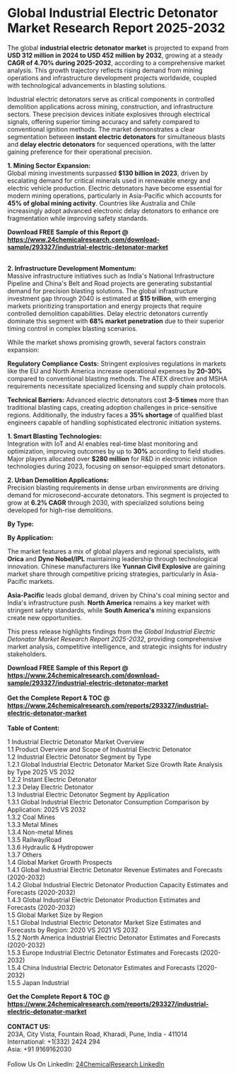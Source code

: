 <h1>Global Industrial Electric Detonator Market Research Report 2025-2032</h1><p>The global <strong>industrial electric detonator market</strong> is projected to expand from <strong>USD 312 million in 2024 to USD 452 million by 2032</strong>, growing at a steady <strong>CAGR of 4.70% during 2025-2032</strong>, according to a comprehensive market analysis. This growth trajectory reflects rising demand from mining operations and infrastructure development projects worldwide, coupled with technological advancements in blasting solutions.</p><p>Industrial electric detonators serve as critical components in controlled demolition applications across mining, construction, and infrastructure sectors. These precision devices initiate explosives through electrical signals, offering superior timing accuracy and safety compared to conventional ignition methods. The market demonstrates a clear segmentation between <strong>instant electric detonators</strong> for simultaneous blasts and <strong>delay electric detonators</strong> for sequenced operations, with the latter gaining preference for their operational precision.</p><p><strong>1. Mining Sector Expansion:</strong><br>
Global mining investments surpassed <strong>$130 billion in 2023</strong>, driven by escalating demand for critical minerals used in renewable energy and electric vehicle production. Electric detonators have become essential for modern mining operations, particularly in Asia-Pacific which accounts for <strong>45% of global mining activity</strong>. Countries like Australia and Chile increasingly adopt advanced electronic delay detonators to enhance ore fragmentation while improving safety standards.</p><div><b>Download FREE Sample of this Report @ 
            <a href="https://www.24chemicalresearch.com/download-sample/293327/industrial-electric-detonator-market">
            https://www.24chemicalresearch.com/download-sample/293327/industrial-electric-detonator-market</a></b></div><br><p><strong>2. Infrastructure Development Momentum:</strong><br>
Massive infrastructure initiatives such as India's National Infrastructure Pipeline and China's Belt and Road projects are generating substantial demand for precision blasting solutions. The global infrastructure investment gap through 2040 is estimated at <strong>$15 trillion</strong>, with emerging markets prioritizing transportation and energy projects that require controlled demolition capabilities. Delay electric detonators currently dominate this segment with <strong>68% market penetration</strong> due to their superior timing control in complex blasting scenarios.</p><p>While the market shows promising growth, several factors constrain expansion:</p><p><strong>Regulatory Compliance Costs:</strong> Stringent explosives regulations in markets like the EU and North America increase operational expenses by <strong>20-30%</strong> compared to conventional blasting methods. The ATEX directive and MSHA requirements necessitate specialized licensing and supply chain protocols.</p><p><strong>Technical Barriers:</strong> Advanced electric detonators cost <strong>3-5 times</strong> more than traditional blasting caps, creating adoption challenges in price-sensitive regions. Additionally, the industry faces a <strong>35% shortage</strong> of qualified blast engineers capable of handling sophisticated electronic initiation systems.</p><p><strong>1. Smart Blasting Technologies:</strong><br>
Integration with IoT and AI enables real-time blast monitoring and optimization, improving outcomes by up to <strong>30%</strong> according to field studies. Major players allocated over <strong>$280 million</strong> for R&amp;D in electronic initiation technologies during 2023, focusing on sensor-equipped smart detonators.</p><p><strong>2. Urban Demolition Applications:</strong><br>
Precision blasting requirements in dense urban environments are driving demand for microsecond-accurate detonators. This segment is projected to grow at <strong>6.2% CAGR</strong> through 2030, with specialized solutions being developed for high-rise demolitions.</p><p><strong>By Type:</strong></p><p><strong>By Application:</strong></p><p>The market features a mix of global players and regional specialists, with <strong>Orica</strong> and <strong>Dyno Nobel/IPL</strong> maintaining leadership through technological innovation. Chinese manufacturers like <strong>Yunnan Civil Explosive</strong> are gaining market share through competitive pricing strategies, particularly in Asia-Pacific markets.</p><p><strong>Asia-Pacific</strong> leads global demand, driven by China's coal mining sector and India's infrastructure push. <strong>North America</strong> remains a key market with stringent safety standards, while <strong>South America's</strong> mining expansions create new opportunities.</p><p>This press release highlights findings from the <em>Global Industrial Electric Detonator Market Research Report 2025-2032</em>, providing comprehensive market analysis, competitive intelligence, and strategic insights for industry stakeholders.</p><div><b>Download FREE Sample of this Report @ 
            <a href="https://www.24chemicalresearch.com/download-sample/293327/industrial-electric-detonator-market">
            https://www.24chemicalresearch.com/download-sample/293327/industrial-electric-detonator-market</a></b></div><br><div><b>Get the Complete Report & TOC @ 
            <a href="https://www.24chemicalresearch.com/reports/293327/industrial-electric-detonator-market">
            https://www.24chemicalresearch.com/reports/293327/industrial-electric-detonator-market</a></b></div><br>
            <b>Table of Content:</b><p>1 Industrial Electric Detonator Market Overview<br />
    1.1 Product Overview and Scope of Industrial Electric Detonator<br />
    1.2 Industrial Electric Detonator Segment by Type<br />
        1.2.1 Global Industrial Electric Detonator Market Size Growth Rate Analysis by Type 2025 VS 2032<br />
        1.2.2 Instant Electric Detonator<br />
        1.2.3 Delay Electric Detonator<br />
    1.3 Industrial Electric Detonator Segment by Application<br />
        1.3.1 Global Industrial Electric Detonator Consumption Comparison by Application: 2025 VS 2032<br />
        1.3.2 Coal Mines<br />
        1.3.3 Metal Mines<br />
        1.3.4 Non-metal Mines<br />
        1.3.5 Railway/Road<br />
        1.3.6 Hydraulic & Hydropower<br />
        1.3.7 Others<br />
    1.4 Global Market Growth Prospects<br />
        1.4.1 Global Industrial Electric Detonator Revenue Estimates and Forecasts (2020-2032)<br />
        1.4.2 Global Industrial Electric Detonator Production Capacity Estimates and Forecasts (2020-2032)<br />
        1.4.3 Global Industrial Electric Detonator Production Estimates and Forecasts (2020-2032)<br />
    1.5 Global Market Size by Region<br />
        1.5.1 Global Industrial Electric Detonator Market Size Estimates and Forecasts by Region: 2020 VS 2021 VS 2032<br />
        1.5.2 North America Industrial Electric Detonator Estimates and Forecasts (2020-2032)<br />
        1.5.3 Europe Industrial Electric Detonator Estimates and Forecasts (2020-2032)<br />
        1.5.4 China Industrial Electric Detonator Estimates and Forecasts (2020-2032)<br />
        1.5.5 Japan Industrial</p><div><b>Get the Complete Report & TOC @ 
            <a href="https://www.24chemicalresearch.com/reports/293327/industrial-electric-detonator-market">
            https://www.24chemicalresearch.com/reports/293327/industrial-electric-detonator-market</a></b></div><br><b>CONTACT US:</b><br>
            203A, City Vista, Fountain Road, Kharadi, Pune, India - 411014<br>
            International: +1(332) 2424 294<br>
            Asia: +91 9169162030 <br><br>
            Follow Us On LinkedIn: <a href="https://www.linkedin.com/company/24chemicalresearch/">24ChemicalResearch LinkedIn</a>